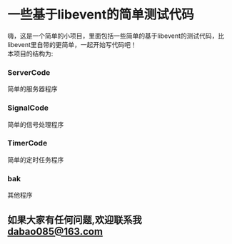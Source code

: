 # 一些基于libevent的简单测试代码  
嗨，这是一个简单的小项目，里面包括一些简单的基于libevent的测试代码，比libevent里自带的更简单，一起开始写代码吧！  
本项目的结构为:  
### ServerCode  
简单的服务器程序  

### SignalCode  
简单的信号处理程序  

### TimerCode  
简单的定时任务程序  

### bak  
其他程序  

## 如果大家有任何问题,欢迎联系我 dabao085@163.com  
